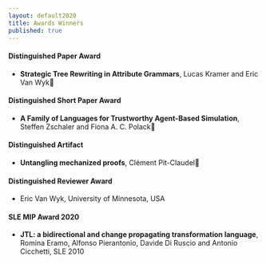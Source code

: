 ```yaml
---
layout: default2020
title: Awards Winners
published: true
---
```


#### Distinguished Paper Award

* **Strategic Tree Rewriting in Attribute Grammars**, Lucas Kramer and Eric Van Wyk
 
#### Distinguished Short Paper  Award

* **A Family of Languages for Trustworthy Agent-Based Simulation**, Steffen Zschaler and Fiona A. C. Polack

#### Distinguished Artifact 

* **Untangling mechanized proofs**, Clément Pit-Claudel

#### Distinguished Reviewer Award

* Eric Van Wyk, University of Minnesota, USA


#### SLE MIP Award 2020

* **JTL: a bidirectional and change propagating transformation language**, Romina Eramo, Alfonso Pierantonio, Davide Di Ruscio and Antonio Cicchetti, SLE 2010
